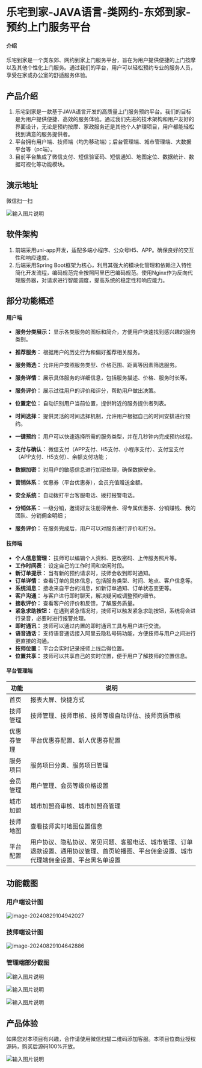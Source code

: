 # 乐宅到家-JAVA语言-类网约-东郊到家-预约上门服务平台

#### 介绍

乐宅到家是一个类东郊、网约到家上门服务平台，旨在为用户提供便捷的上门按摩以及其他个性化上门服务。通过我们的平台，用户可以轻松预约专业的服务人员，享受在家或办公室的舒适服务体验。

## 产品介绍

1. 乐宅到家是一款基于JAVA语言开发的高质量上门服务预约平台。我们的目标是为用户提供便捷、高效的服务体验。通过我们先进的技术架构和用户友好的界面设计，无论是预约按摩、家政服务还是其他个人护理项目，用户都能轻松找到满意的服务提供者。
2. 平台拥有用户端、技师端（均为移动端）；后台管理端、城市管理端、大数据平台等（pc端）。
3. 目前平台集成了微信支付、短信验证码、短信通知、地图定位、数据统计、数据可视化等功能模块。

## 演示地址
微信扫一扫

![输入图片说明](img/qrcode_for_gh_d54e180d3daa_258.jpg)

## 软件架构
1. 前端采用uni-app开发，适配多端小程序、公众号H5、APP。确保良好的交互性和响应速度。
2. 后端采用Spring Boot框架为核心，利用其强大的模块化管理和依赖注入特性简化开发流程，编码规范完全按照阿里巴巴编码规范。使用Nginx作为反向代理服务器，对请求进行智能调度，提高系统的稳定性和响应能力。

## 部分功能概述

#### 用户端

- **服务分类展示：** 显示各类服务的图标和简介，方便用户快速找到感兴趣的服务类别。

- **推荐服务：** 根据用户的历史行为和偏好推荐相关服务。

- **服务筛选：** 允许用户按照服务类型、价格范围、距离等因素筛选服务。

- **服务详情：** 展示具体服务的详细信息，包括服务描述、价格、服务时长等。

- **服务评价：** 展示过往用户的评价和评分，帮助用户做出决策。
- **位置定位：** 自动识别用户当前位置，提供附近的服务提供者列表。
- **时间选择：** 提供灵活的时间选择机制，允许用户根据自己的时间安排进行预约。
- **一键预约：** 用户可以快速选择所需的服务类型，并在几秒钟内完成预约过程。

- **支付与确认：** 微信支付（APP支付、H5支付、小程序支付）、支付宝支付（APP支付、H5支付）、余额支付功能；

- **数据加密：** 对用户的敏感信息进行加密处理，确保数据安全。

- **营销体系：** 优惠券（平台优惠券），会员充值赠送金额。
- **安全系统：** 自动拨打平台客服电话、拨打报警电话。
- **分销体系：** 一级分销，邀请好友注册得佣金、得专属优惠券、分销赚钱、我的团队、分销佣金明细；

- **服务评价：** 在服务完成后，用户可以对服务进行评价和打分。

#### 技师端

- **个人信息管理：** 技师可以编辑个人资料、更改密码、上传服务照片等。
- **工作时间表：** 设定自己的工作时间和空闲时段。
- **新订单提示：** 当有新的预约请求时，技师会收到即时通知。
- **订单详情：** 查看订单的具体信息，包括服务类型、时间、地点、客户信息等。
- **系统消息：** 接收来自平台的消息，如新订单通知、订单状态变更等。
- **客户沟通：** 与客户进行即时聊天，解决疑问或调整预约细节。
- **接收评价：** 查看客户的评价和反馈，了解服务质量。
- **紧急求助按钮：** 在遇到紧急情况时，技师可以触发紧急求助按钮，系统将会进行录音，必要时进行报警处理。
- **即时通讯：** 技师可以通过内置的即时通讯工具与用户进行交流。
- **语音通话：** 支持语音通话接入阿里云隐私号码功能，方便技师与用户之间进行更直接的沟通。
- **技师位置：** 平台会实时记录技师上线后得位置。
- **位置共享：** 技师可以共享自己的实时位置，便于用户了解技师的位置信息。

#### 平台管理端

| 功能       | 说明                                                         |
| ---------- | ------------------------------------------------------------ |
| 首页       | 报表大屏、快捷方式                                           |
| 技师管理   | 技师管理、技师审核、技师等级自动评估、技师资质审核           |
| 优惠券管理 | 平台优惠券配置、新人优惠券配置                               |
| 服务项目   | 服务项目分类、服务项目管理                                   |
| 会员管理   | 用户管理、会员等级价格设置                                   |
| 城市加盟   | 城市加盟商审核、城市加盟商管理                               |
| 技师地图   | 查看技师实时地图位置信息                                     |
| 平台配置   | 用户协议、隐私协议、常见问题、客服电话、城市管理、订单退款设置、通用协议管理、首页轮播图、平台佣金设置、城市代理端佣金设置、平台黑名单设置 |





## 功能截图

### 用户端设计图

![image-20240829104942027](img/image-20240829104942027.png)

### 技师端设计图

![image-20240829104642886](img/image-20240829104642886-1724899617949.png)

### 管理端部分截图

![输入图片说明](img/chuxing.png)

![输入图片说明](img/img3.png)

![输入图片说明](img/img.png)

## 产品体验
如果您对本项目有兴趣，合作请使用微信扫描二维码添加客服。本项目位商业授权源码，购买后源码100%开放。

![输入图片说明](img/49f4ff70be1e467423b85004ffe492e.jpg)